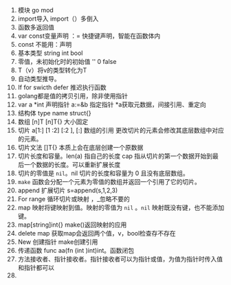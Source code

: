 1. 模块 go mod
2. import导入 import（）多倒入
3. 函数多返回值
4. var const变量声明 ：= 快捷键声明，智能在函数体内
5. const 不能用：声明
6. 基本类型 string int bool
7. 零值，未初始化时的初始值 '' 0 false
8. T（v）将v的类型转化为T
9. 自动类型推导。
10. If for swicth defer 推迟执行函数
11. golang都是值的拷贝引用，除非使用指针
12. var a *int 声明指针 a:=&b 指定指针 *a获取元数据，间接引用、重定向
13. 结构体 type name struct{}
14. 数组 [n]T [n]T{} 大小固定
15. 切片 a[1:] [1 :2] [:2 ], [:] 数组的引用 更改切片的元素会修改其底层数组中对应的元素。
16. 切片文法 []T{} 本质上会在底层创建一个原数据
17. 切片长度和容量。len(a) 指自己的长度 cap 指从切片的第一个数据开始到最后一个数据的长度。可以重新扩展长度
18. 切片的零值是 `nil`。nil 切片的长度和容量为 0 且没有底层数组。
19. `make` 函数会分配一个元素为零值的数组并返回一个引用了它的切片。
20. append 扩展切片 s=append(s,1,2,3)
21. For range 循环切片或映射 ，_忽略不要的
22. map 映射将键映射到值。映射的零值为 `nil` 。`nil` 映射既没有键，也不能添加键。
23. map[string]int{} make()返回映射的应用
24. delete map 获取map会返回两个值，v，bool检查存不存在
25. New 创建指针 make创建引用
26. 传递函数 func aa(fn (int )int)int。函数闭包
27. 方法接收者、指针接收者。指针接收者可以为指针或值，为值为指针时传入值和指针都可以
28. 